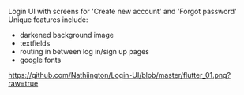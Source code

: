 Login UI with screens for 'Create new account' and 'Forgot password'
Unique features include:
- darkened background image
- textfields
- routing in between log in/sign up pages
- google fonts


https://github.com/Nathiington/Login-UI/blob/master/flutter_01.png?raw=true
